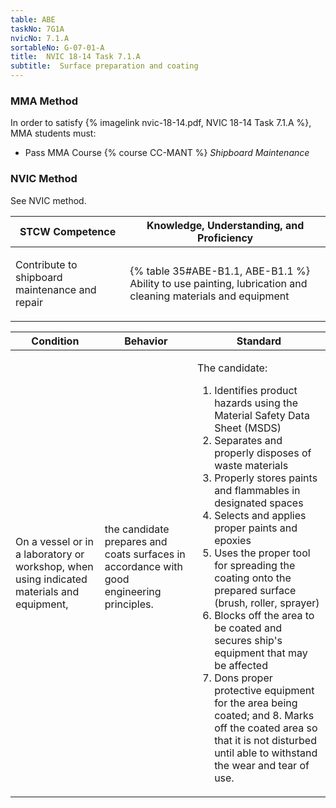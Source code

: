 ```yaml
---
table: ABE
taskNo: 7G1A
nvicNo: 7.1.A 
sortableNo: G-07-01-A
title:  NVIC 18-14 Task 7.1.A
subtitle:  Surface preparation and coating
---
```



### MMA Method

In order to satisfy  {% imagelink nvic-18-14.pdf, NVIC 18-14 Task 7.1.A %}, MMA students must:

* Pass MMA Course {% course CC-MANT %}  *Shipboard Maintenance*


### NVIC Method

<a onclick="togglevisibility('nvic_methods')" >See NVIC method.</a>

<div id='nvic_methods' class='hide'>

<table>
<thead>
<tr>
<th class='forty'> STCW Competence </th>
<th class='sixty'> Knowledge, Understanding, and Proficiency </th>
</tr>
</thead>




<tbody>
<tr><td markdown='1'>

Contribute to shipboard maintenance and repair

</td><td markdown='1'>

{% table 35#ABE-B1.1, ABE-B1.1 %} Ability to use painting, lubrication and cleaning materials and equipment

</td></tr>


</tbody>
</table>


<table>
<thead>
<tr><th class='twenty'>  Condition </th><th class='twenty'> Behavior </th><th  class='sixty'>Standard </th></tr>
</thead>
<tbody >



<tr><td markdown='1'>

On a vessel or in a laboratory or workshop, when using indicated materials and equipment,

</td><td markdown='1'>

the candidate prepares and coats surfaces in accordance with good engineering principles.

<br>

<div class="tooltip" markdown='1'>



</div>


</td><td markdown='1'>

The candidate: 

1. Identifies product hazards using the Material Safety Data Sheet (MSDS)
2. Separates and properly disposes of waste materials
3. Properly stores paints and flammables in designated spaces
4. Selects and applies proper paints and epoxies
5. Uses the proper tool for spreading the coating onto the prepared surface (brush, roller, sprayer)
6. Blocks off the area to be coated  and secures ship's equipment that may be affected
7. Dons proper protective equipment for the area being coated; and 8. Marks off the coated area so that it is not disturbed until able to withstand the wear and tear of use. 

</td></tr>
</tbody>
</table>
</div>

